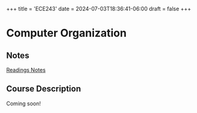 +++
title = 'ECE243'
date = 2024-07-03T18:36:41-06:00
draft = false
+++

# Computer Organization

## Notes
[Readings Notes](/files/firstyear/mat188.pdf)

## Course Description

Coming soon!
